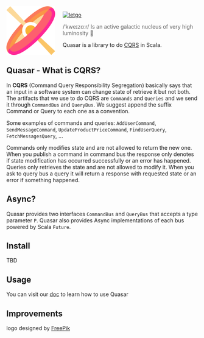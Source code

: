 <img src="doc/image/quasar.png" align="left" width="128px" height="128px"/>
<img align="left" width="0" height="128px" hspace="10"/>

[![letgo](https://img.shields.io/badge/letgo-quasar-red.svg?style=flat-square)](http://letgo.com)

> /ˈkweɪzɑːr/ Is an active galactic nucleus of very high luminosity :dizzy:

Quasar is a library to do [CQRS](https://martinfowler.com/bliki/CQRS.html) in Scala.
<br> <br>

## Quasar - What is CQRS?
In **CQRS** (Command Query Responsibility Segregation) basically says that an input in a software system can change state of retrieve it but not both.
The artifacts that we use to do CQRS are `Commands` and `Queries` and we send it through `CommandBus` and `QueryBus`. We suggest append the suffix Command or Query to each one as a convention.

Some examples of commands and queries: `AddUserCommand`, `SendMessageCommand`, `UpdateProductPriceCommand`, `FindUserQuery`, `FetchMessagesQuery`, ... 

Commands only modifies state and are not allowed to return the new one. When you publish a command in command bus the response only denotes if state modification has occurred successfully or an error has happened.
Queries only retrieves the state and are not allowed to modify it. When you ask to query bus a query it will return a response with requested state or an error if something happened.

## Async?

Quasar provides two interfaces `CommandBus` and `QueryBus` that accepts a type parameter `P`. Quasar also provides Async implementations of each bus powered by Scala `Future`.

## Install

TBD

## Usage

You can visit our [doc](doc/index.md) to learn how to use Quasar

## Improvements

logo designed by [FreePik](https://www.flaticon.com/authors/freepik)
